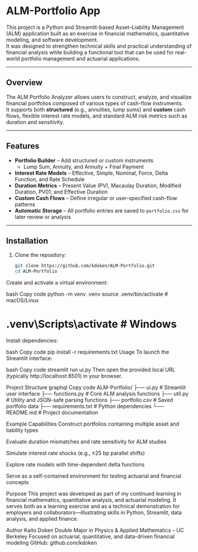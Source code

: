 # ALM-Portfolio App

This project is a Python and Streamlit-based Asset–Liability Management (ALM) application built as an exercise in financial mathematics, quantitative modeling, and software development.  
It was designed to strengthen technical skills and practical understanding of financial analysis while building a functional tool that can be used for real-world portfolio management and actuarial applications.

---

## Overview

The ALM Portfolio Analyzer allows users to construct, analyze, and visualize financial portfolios composed of various types of cash-flow instruments.  
It supports both **structured** (e.g., annuities, lump sums) and **custom** cash flows, flexible interest rate models, and standard ALM risk metrics such as duration and sensitivity.

---

## Features

- **Portfolio Builder** – Add structured or custom instruments  
  - Lump Sum, Annuity, and Annuity + Final Payment  
- **Interest Rate Models** – Effective, Simple, Nominal, Force, Delta Function, and Rate Schedule  
- **Duration Metrics** – Present Value (PV), Macaulay Duration, Modified Duration, PV01, and Effective Duration  
- **Custom Cash Flows** – Define irregular or user-specified cash-flow patterns  
- **Automatic Storage** – All portfolio entries are saved to `portfolio.csv` for later review or analysis  

---

## Installation

1. Clone the repository:
   ```bash
   git clone https://github.com/kdoken/ALM-Portfolio.git
   cd ALM-Portfolio
Create and activate a virtual environment:

bash
Copy code
python -m venv .venv
source .venv/bin/activate   # macOS/Linux
# .venv\Scripts\activate    # Windows
Install dependencies:

bash
Copy code
pip install -r requirements.txt
Usage
To launch the Streamlit interface:

bash
Copy code
streamlit run ui.py
Then open the provided local URL (typically http://localhost:8501) in your browser.

Project Structure
graphql
Copy code
ALM-Portfolio/
├── ui.py                 # Streamlit user interface
├── functions.py          # Core ALM analysis functions
├── util.py               # Utility and JSON-safe parsing functions
├── portfolio.csv         # Saved portfolio data
├── requirements.txt      # Python dependencies
└── README.md             # Project documentation

Example Capabilities
Construct portfolios containing multiple asset and liability types

Evaluate duration mismatches and rate sensitivity for ALM studies

Simulate interest rate shocks (e.g., ±25 bp parallel shifts)

Explore rate models with time-dependent delta functions

Serve as a self-contained environment for testing actuarial and financial concepts

Purpose
This project was developed as part of my continued learning in financial mathematics, quantitative analysis, and actuarial modeling.
It serves both as a learning exercise and as a technical demonstration for employers and collaborators—illustrating skills in Python, Streamlit, data analysis, and applied finance.

Author
Kaito Doken
Double Major in Physics & Applied Mathematics – UC Berkeley
Focused on actuarial, quantitative, and data-driven financial modeling
GitHub: github.com/kdoken
